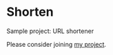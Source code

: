 # Shorten
Sample project: URL shortener

Please consider joining [my project](https://byucs452s2020.github.io/Shorten/pitch.html).
